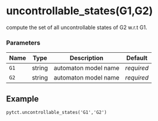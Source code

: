# uncontrollable_states(G1,G2)

  compute the set of all uncontrollable states of G2 w.r.t G1.

### Parameters
| Name                         | Type   | Description                                                  |  Default   |
|------------------------------|--------|--------------------------------------------------------------|------------|
| `G1`                         | string | automaton model name                                         | *required* |
| `G2`                         | string | automaton model name                                         | *required* |

## Example

```
pytct.uncontrollable_states('G1','G2')

```
